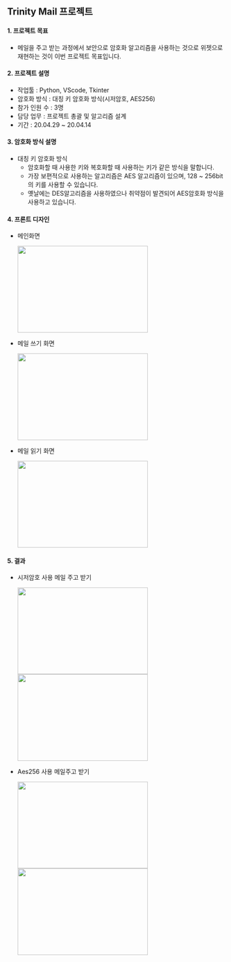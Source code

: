 
## Trinity Mail 프로젝트



#### 1. 프로젝트 목표
* 메일을 주고 받는 과정에서 보안으로 암호화 알고리즘을 사용하는 것으로 위젯으로 재현하는 것이 이번 프로젝트 목표입니다.



#### 2. 프로젝트 설명
* 작업툴 : Python, VScode, Tkinter
* 암호화 방식 : 대칭 키 암호화 방식(시저암호, AES256)
* 참가 인원 수 : 3명
* 담당 업무 : 프로젝트 총괄 및 알고리즘 설계
* 기간 : 20.04.29 ~ 20.04.14



#### 3. 암호화 방식 설명
* 대칭 키 암호화 방식
    + 암호화할 때 사용한 키와 복호화할 때 사용하는 키가 같은 방식을 말합니다.
    + 가장 보편적으로 사용하는 알고리즘은 AES 알고리즘이 있으며, 128 ~ 256bit의 키를 사용할 수 있습니다.
    + 옛날에는 DES알고리즘을 사용하였으나 취약점이 발견되어 AES암호화 방식을 사용하고 있습니다.



#### 4. 프론트 디자인
* 메인화면 

    <img src="https://user-images.githubusercontent.com/69491771/89858451-b805de80-dbd9-11ea-9e40-0bd5bcfe7fb4.png" width="300" height="200">

* 메일 쓰기 화면

    <img src="https://user-images.githubusercontent.com/69491771/89858849-9822ea80-dbda-11ea-9c09-4edf46db465a.png" width="300" height="200">

* 메일 읽기 화면

    <img src="https://user-images.githubusercontent.com/69491771/89858838-90fbdc80-dbda-11ea-96a3-d72461a63a6c.png" width="300" height="200">



#### 5. 결과
* 시저암호 사용 메일 주고 받기

    <img src="https://user-images.githubusercontent.com/69491771/89859126-3d3dc300-dbdb-11ea-8c30-51db0aad5a02.png" width="300" height="200">
    <img src="https://user-images.githubusercontent.com/69491771/89859138-4169e080-dbdb-11ea-9ca7-932c4226f301.png" width="300" height="200">

* Aes256 사용 메일주고 받기

    <img src="https://user-images.githubusercontent.com/69491771/89859140-43cc3a80-dbdb-11ea-9fdd-373f48bf8d8f.png" width="300" height="200">
    <img src="https://user-images.githubusercontent.com/69491771/89859142-44fd6780-dbdb-11ea-8c6e-e6ebc409a284.png" width="300" height="200">
